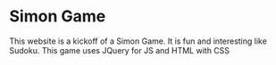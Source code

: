 # Simon Game

This website is a kickoff of a Simon Game. It is fun and interesting like Sudoku. This game uses JQuery for JS and HTML with CSS
